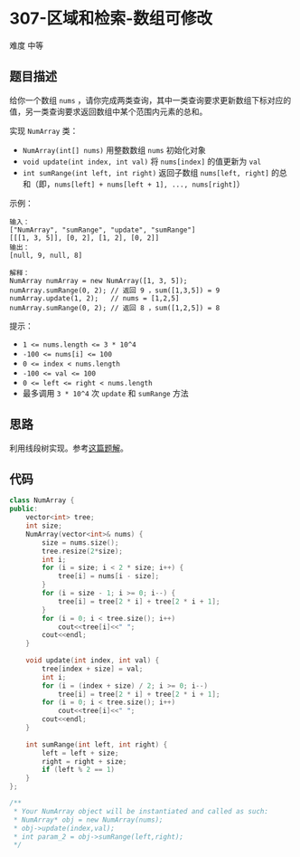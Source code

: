 # 307-区域和检索-数组可修改

难度 中等



## 题目描述

给你一个数组 `nums` ，请你完成两类查询，其中一类查询要求更新数组下标对应的值，另一类查询要求返回数组中某个范围内元素的总和。

实现 `NumArray` 类：

- `NumArray(int[] nums)` 用整数数组 `nums` 初始化对象
- `void update(int index, int val)` 将 `nums[index]` 的值更新为 `val`
- `int sumRange(int left, int right)` 返回子数组 `nums[left, right]` 的总和（即，`nums[left] + nums[left + 1], ..., nums[right]`）


示例：
```
输入：
["NumArray", "sumRange", "update", "sumRange"]
[[[1, 3, 5]], [0, 2], [1, 2], [0, 2]]
输出：
[null, 9, null, 8]

解释：
NumArray numArray = new NumArray([1, 3, 5]);
numArray.sumRange(0, 2); // 返回 9 ，sum([1,3,5]) = 9
numArray.update(1, 2);   // nums = [1,2,5]
numArray.sumRange(0, 2); // 返回 8 ，sum([1,2,5]) = 8
```

提示：

- `1 <= nums.length <= 3 * 10^4`
- `-100 <= nums[i] <= 100`
- `0 <= index < nums.length`
- `-100 <= val <= 100`
- `0 <= left <= right < nums.length`
- 最多调用 `3 * 10^4` 次 `update` 和 `sumRange` 方法



## 思路

利用线段树实现。参考[这篇题解](https://leetcode-cn.com/problems/range-sum-query-mutable/solution/xian-duan-shu-zu-shou-hui-tu-xiang-yi-qing-er-chu-/)。



## 代码

```c++
class NumArray {
public:
    vector<int> tree;
    int size;
    NumArray(vector<int>& nums) {
        size = nums.size();
        tree.resize(2*size);
        int i;
        for (i = size; i < 2 * size; i++) {
            tree[i] = nums[i - size];
        }
        for (i = size - 1; i >= 0; i--) {
            tree[i] = tree[2 * i] + tree[2 * i + 1];
        }
        for (i = 0; i < tree.size(); i++)
            cout<<tree[i]<<" ";
        cout<<endl;
    }
    
    void update(int index, int val) {
        tree[index + size] = val;
        int i;
        for (i = (index + size) / 2; i >= 0; i--)
            tree[i] = tree[2 * i] + tree[2 * i + 1];
        for (i = 0; i < tree.size(); i++)
            cout<<tree[i]<<" ";
        cout<<endl;
    }
    
    int sumRange(int left, int right) {
        left = left + size;
        right = right + size;
        if (left % 2 == 1)  
    }
};

/**
 * Your NumArray object will be instantiated and called as such:
 * NumArray* obj = new NumArray(nums);
 * obj->update(index,val);
 * int param_2 = obj->sumRange(left,right);
 */
```

